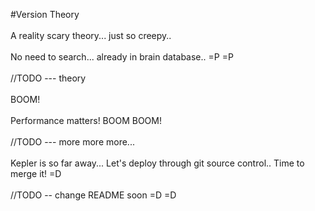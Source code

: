 #Version Theory <br>
<br>
A reality scary theory... just so creepy.. <br>
<br>
No need to search... already in brain database.. =P =P <br>
<br>
//TODO --- theory <br>
<br>
BOOM! <br>
<br>
Performance matters! BOOM BOOM! <br>
<br>
//TODO --- more more more... <br>
<br>
Kepler is so far away... Let's deploy through git source control.. Time to merge it! =D
<br>
<br>
//TODO -- change README soon =D =D
